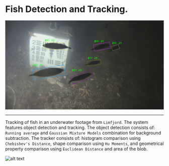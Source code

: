 # Fish Detection and Tracking.

![alt text](https://github.com/MTA21634/P6_Fish_Detection/blob/main/images/example_1.png?raw=true)

<hr> 

Tracking of fish in an underwater footage from `Limfjord`. The system features object detection and tracking. The object detection consists of: `Running average` and `Gaussian Mixture Models` combination for background subtraction. The tracker consists of: histogram comparison using `Chebishev's Distance`, shape comparison using `Hu Moments`, and geometrical property comparison using `Euclidean Distance` and area of the blob.

![alt text](https://github.com/MTA21634/P6_Fish_Detection/blob/main/images/example_2.gif?raw=true)
